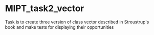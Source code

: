 # MIPT_task2_vector
Task is to create three version of class vector described in Stroustrup's book and make tests for displaying their opportunities
